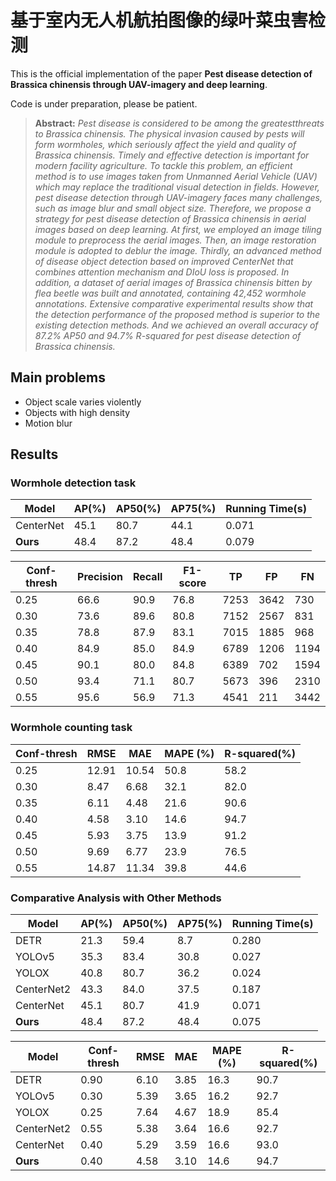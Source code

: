 # 基于室内无人机航拍图像的绿叶菜虫害检测
This is the official implementation of the paper **Pest disease detection of Brassica chinensis
through UAV-imagery and deep learning**.

Code is under preparation, please be patient.

> **Abstract:** *Pest disease is considered to be among the greatestthreats to Brassica chinensis. The 
physical invasion caused by pests will form wormholes, which seriously affect the yield and quality of 
Brassica chinensis. Timely and effective detection is important for modern facility agriculture. To 
tackle this problem, an efficient method is to use images taken from Unmanned Aerial
Vehicle (UAV) which may replace the traditional visual detection in fields. However, pest disease detection through UAV-imagery
faces many challenges, such as image blur and small object size. Therefore, we propose a strategy for pest disease detection of
Brassica chinensis in aerial images based on deep learning. At first, we employed an image tiling module to preprocess the aerial
images. Then, an image restoration module is adopted to deblur the image. Thirdly, an advanced method of disease object
detection based on improved CenterNet that combines attention mechanism and DIoU loss is proposed. In addition, a
dataset of aerial images of Brassica chinensis bitten by flea beetle was built and annotated, containing 42,452 wormhole
annotations. Extensive comparative experimental results show that the detection performance of the proposed method is
superior to the existing detection methods. And we achieved an overall accuracy of 87.2% AP50 and 94.7% R-squared for
pest disease detection of Brassica chinensis.*  

## Main problems 
+ Object scale varies violently
+ Objects with high density
+ Motion blur

## Results

### Wormhole detection task

| Model     |  AP(%) | AP50(%) | AP75(%)| Running Time(s)|
|-----------|--------|---------|--------|----------------|
| CenterNet |  45.1  |   80.7  |  44.1  |   0.071        |
| **Ours**  |  48.4  |   87.2  |  48.4  |   0.079        |

| Conf-thresh| Precision| Recall| F1-score| TP | FP | FN |
|------------|----------|-------|---------|----|----|----|
| 0.25| 66.6| 90.9| 76.8| 7253| 3642| 730|
| 0.30| 73.6| 89.6| 80.8| 7152 |2567| 831|
|0.35| 78.8 |87.9 |83.1| 7015| 1885 |968|
|0.40 |84.9| 85.0 |84.9 |6789| 1206 |1194|
|0.45 |90.1 |80.0 |84.8 |6389| 702 |1594|
|0.50 |93.4 |71.1| 80.7 |5673| 396 |2310|
|0.55 |95.6| 56.9| 71.3| 4541 |211 |3442|

### Wormhole counting task
| Conf-thresh| RMSE| MAE| MAPE (%)| R-squared(%) |
|------------|-----|----|---------|--------------|
| 0.25 |12.91 |10.54 |50.8 |58.2|
|0.30 |8.47| 6.68| 32.1 |82.0|
|0.35 |6.11| 4.48 |21.6 |90.6|
|0.40 |4.58| 3.10 |14.6 |94.7|
|0.45 |5.93 |3.75 |13.9 |91.2|
|0.50 |9.69 |6.77 |23.9 |76.5|
|0.55| 14.87 |11.34 |39.8 |44.6|

 ### Comparative Analysis with Other Methods
 | Model     |  AP(%) | AP50(%) | AP75(%)| Running Time(s)|
|-----------|--------|---------|--------|----------------|
| DETR |21.3 |59.4| 8.7 |0.280|
|YOLOv5 |35.3| 83.4 |30.8| 0.027|
|YOLOX |40.8| 80.7 |36.2 |0.024|
|CenterNet2 |43.3| 84.0| 37.5 |0.187|
|CenterNet |45.1 |80.7| 41.9 |0.071|
|**Ours**| 48.4 |87.2| 48.4| 0.075|
 
|Model| Conf-thresh| RMSE| MAE| MAPE (%)| R-squared(%) |
|-----|------------|-----|----|---------|--------------|
| DETR |0.90 |6.10 |3.85| 16.3 |90.7|
|YOLOv5 |0.30 |5.39 |3.65 |16.2| 92.7|
|YOLOX |0.25 |7.64 |4.67 |18.9 |85.4|
|CenterNet2| 0.55 |5.38| 3.64| 16.6 |92.7|
|CenterNet| 0.40 |5.29 |3.59| 16.6 |93.0|
|**Ours**| 0.40 |4.58| 3.10| 14.6| 94.7|
 
 
 
 
 
 
 